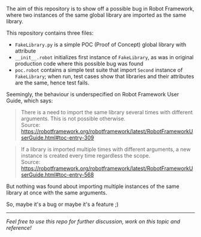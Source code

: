 The aim of this repository is to show off a possible bug in Robot Framework, where two instances of the same global library are imported as the same library.

This repository contains three files:

* `FakeLibrary.py` is a simple POC (Proof of Concept) global library with attribute
* `__init__.robot` initializes first instance of `FakeLibrary`, as was in original production code where this possible bug was found
* `poc.robot` contains a simple test suite that import `Second` instance of `FakeLibrary`; when run, test cases show that libraries and their attributes are the same, hence test fails.

Seemingly, the behaviour is underspecified on Robot Framework User Guide, which says: 

> There is a need to import the same library several times with different arguments. This is not possible otherwise. \
Source: https://robotframework.org/robotframework/latest/RobotFrameworkUserGuide.html#toc-entry-309

> If a library is imported multiple times with different arguments, a new instance is created every time regardless the scope. \
Source: https://robotframework.org/robotframework/latest/RobotFrameworkUserGuide.html#toc-entry-568

But nothing was found about importing multiple instances of the same library at once with the same arguments.

So, maybe it's a bug or maybe it's a feature ;)

---

_Feel free to use this repo for further discussion, work on this topic and reference!_
